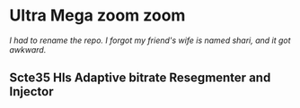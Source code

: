 # Ultra Mega zoom zoom
 _I had to rename the repo. I forgot my friend's wife is named shari, and it got awkward._

## Scte35 Hls Adaptive bitrate Resegmenter and Injector
